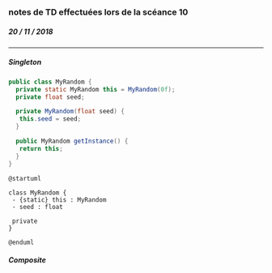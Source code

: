 ### notes de TD effectuées lors de la scéance 10
##### *20 / 11 / 2018*

---

##### Singleton

 ```java
 public class MyRandom {
   private static MyRandom this = MyRandom(0f);
   private float seed;

   private MyRandom(float seed) {
    this.seed = seed;
   }

   public MyRandom getInstance() {
    return this;
   }
 }
 ```

 ```puml
@startuml

class MyRandom {
  - {static} this : MyRandom
  - seed : float

  private
}

@enduml
 ```

 ##### Composite
